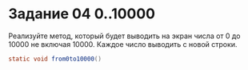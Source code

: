 # Задание 04 0..10000

Реализуйте метод, который будет выводить на экран числа от 0 до 10000 не включая 10000. 
Каждое число выводить с новой строки.
```java
static void from0to10000()
```

